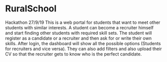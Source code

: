 # RuralSchool
Hackathon 27/9/19
This is a web portal for students that want to meet other students with similar interests. 
A student can become a recruiter himself and start finding other students with required skill sets.
The student will register as a candidate or a recruiter and then ask for or write their own skills.
After login, the dashboard will show all the possible options (Students for recruiters and vice versa).
They can also add filters and also upload their CV so that the recruiter gets to know who is the perfect candidate.
